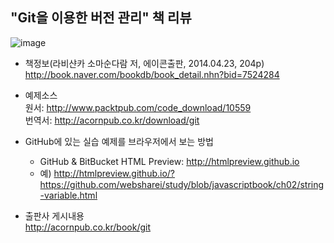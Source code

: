 ## "Git을 이용한 버전 관리" 책 리뷰
![image](https://cloud.githubusercontent.com/assets/10431663/22020184/465a4db6-dcfa-11e6-8c4c-3472816e8bf7.png)
* 책정보(라비샨카 소마순다람 저, 에이콘출판, 2014.04.23, 204p)<br>
  http://book.naver.com/bookdb/book_detail.nhn?bid=7524284

* 예제소스<br>
  원서: http://www.packtpub.com/code_download/10559<br>
  번역서: http://acornpub.co.kr/download/git

* GitHub에 있는 실습 예제를 브라우저에서 보는 방법<br>
  - GitHub & BitBucket HTML Preview: http://htmlpreview.github.io<br>
  - 예) http://htmlpreview.github.io/?https://github.com/websharei/study/blob/javascriptbook/ch02/string-variable.html

* 출판사 게시내용<br>
  http://acornpub.co.kr/book/git
